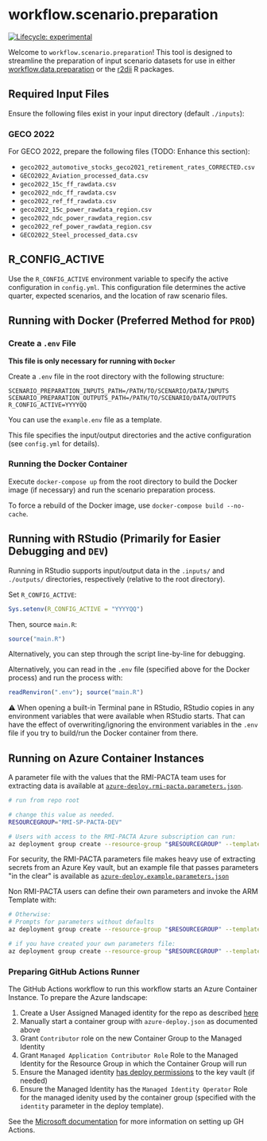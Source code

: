 # workflow.scenario.preparation

<!-- badges: start -->
[![Lifecycle:
experimental](https://img.shields.io/badge/lifecycle-experimental-orange.svg)](https://lifecycle.r-lib.org/articles/stages.html#experimental) 
<!-- badges: end -->

Welcome to `workflow.scenario.preparation`! This tool is designed to streamline the preparation of input scenario datasets for use in either [workflow.data.preparation](https://github.com/RMI-PACTA/workflow.data.preparation) or the [r2dii](https://rmi-pacta.github.io/r2dii.analysis/) R packages.

## Required Input Files

Ensure the following files exist in your input directory (default `./inputs`):

### GECO 2022

For GECO 2022, prepare the following files (TODO: Enhance this section):

- `geco2022_automotive_stocks_geco2021_retirement_rates_CORRECTED.csv`
- `GECO2022_Aviation_processed_data.csv`
- `geco2022_15c_ff_rawdata.csv`
- `geco2022_ndc_ff_rawdata.csv`
- `geco2022_ref_ff_rawdata.csv`
- `geco2022_15c_power_rawdata_region.csv`
- `geco2022_ndc_power_rawdata_region.csv`
- `geco2022_ref_power_rawdata_region.csv`
- `GECO2022_Steel_processed_data.csv`

## R_CONFIG_ACTIVE

Use the `R_CONFIG_ACTIVE` environment variable to specify the active configuration in `config.yml`. This configuration file determines the active quarter, expected scenarios, and the location of raw scenario files.


## Running with Docker (Preferred Method for `PROD`)

### Create a `.env` File

**This file is only necessary for running with `Docker`**

Create a `.env` file in the root directory with the following structure:

``` env
SCENARIO_PREPARATION_INPUTS_PATH=/PATH/TO/SCENARIO/DATA/INPUTS
SCENARIO_PREPARATION_OUTPUTS_PATH=/PATH/TO/SCENARIO/DATA/OUTPUTS
R_CONFIG_ACTIVE=YYYYQQ
```

You can use the `example.env` file as a template.

This file specifies the input/output directories and the active configuration (see `config.yml` for details).


### Running the Docker Container

Execute `docker-compose up` from the root directory to build the Docker image (if necessary) and run the scenario preparation process.

To force a rebuild of the Docker image, use `docker-compose build --no-cache`.

## Running with RStudio (Primarily for Easier Debugging and `DEV`)

Running in RStudio supports input/output data in the `.inputs/` and `./outputs/` directories, respectively (relative to the root directory).

Set `R_CONFIG_ACTIVE`:

```r
Sys.setenv(R_CONFIG_ACTIVE = "YYYYQQ")
```

Then, source `main.R`:

```r
source("main.R")
```

Alternatively, you can step through the script line-by-line for debugging.

Alternatively, you can read in the `.env` file (specified above for the Docker process) and run the process with:

```r
readRenviron(".env"); source("main.R")
```

⚠️ When opening a built-in Terminal pane in RStudio, RStudio copies in any environment variables that were available when RStudio starts. That can have the effect of overwriting/ignoring the environment variables in the `.env` file if you try to build/run the Docker container from there.

## Running on Azure Container Instances

A parameter file with the values that the RMI-PACTA team uses for extracting data is available at [`azure-deploy.rmi-pacta.parameters.json`](azure-deploy.rmi-pacta.parameters.json).

```sh
# run from repo root

# change this value as needed.
RESOURCEGROUP="RMI-SP-PACTA-DEV"

# Users with access to the RMI-PACTA Azure subscription can run:
az deployment group create --resource-group "$RESOURCEGROUP" --template-file azure-deploy.json --parameters azure-deploy.rmi-pacta.parameters.json

```

For security, the RMI-PACTA parameters file makes heavy use of extracting secrets from an Azure Key vault, but an example file that passes parameters "in the clear" is available as [`azure-deploy.example.parameters.json`](azure-deploy.example.parameters.json)

Non RMI-PACTA users can define their own parameters and invoke the ARM Template with:

```sh
# Otherwise:
# Prompts for parameters without defaults
az deployment group create --resource-group "$RESOURCEGROUP" --template-file azure-deploy.json 

# if you have created your own parameters file:
az deployment group create --resource-group "$RESOURCEGROUP" --template-file azure-deploy.json --parameters @azure-deploy.parameters.json
```

### Preparing GitHub Actions Runner

The GitHub Actions workflow to run this workflow starts an Azure Container Instance.
To prepare the Azure landscape:

1. Create a User Assigned Managed identity for the repo as described [here](https://github.com/marketplace/actions/azure-login#login-with-openid-connect-oidc-recommended)
2. Manually start a container group with `azure-deploy.json` as documented above
3. Grant `Contributor` role on the new Container Group to the Managed Identity
4. Grant `Managed Application Contributor Role` Role to the Managed Identity for the Resource Group in which the Container Group will run
5. Ensure the Managed identity [has deploy permissions](https://learn.microsoft.com/en-us/azure/azure-resource-manager/templates/key-vault-parameter?tabs=azure-cli#grant-deployment-access-to-the-secrets) to the key vault (if needed)
6. Ensure the Managed Identity has the `Managed Identity Operator` Role for the managed idenity used by the container group (specified with the `identity` parameter in the deploy template).

See the [Microsoft documentation](https://learn.microsoft.com/en-us/azure/container-instances/container-instances-github-action?tabs=userlevel) for more information on setting up GH Actions.
